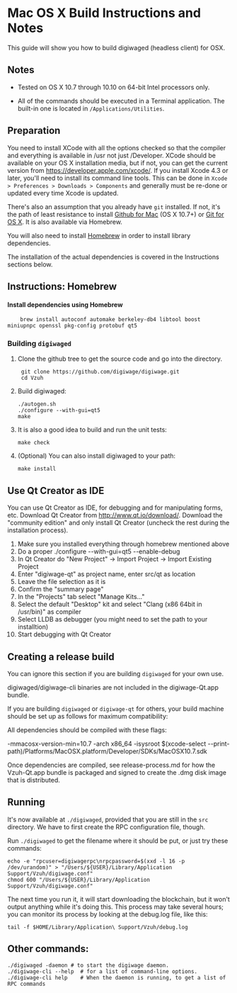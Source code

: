Mac OS X Build Instructions and Notes
====================================
This guide will show you how to build digiwaged (headless client) for OSX.

Notes
-----

* Tested on OS X 10.7 through 10.10 on 64-bit Intel processors only.

* All of the commands should be executed in a Terminal application. The
built-in one is located in `/Applications/Utilities`.

Preparation
-----------

You need to install XCode with all the options checked so that the compiler
and everything is available in /usr not just /Developer. XCode should be
available on your OS X installation media, but if not, you can get the
current version from https://developer.apple.com/xcode/. If you install
Xcode 4.3 or later, you'll need to install its command line tools. This can
be done in `Xcode > Preferences > Downloads > Components` and generally must
be re-done or updated every time Xcode is updated.

There's also an assumption that you already have `git` installed. If
not, it's the path of least resistance to install [Github for Mac](https://mac.github.com/)
(OS X 10.7+) or
[Git for OS X](https://code.google.com/p/git-osx-installer/). It is also
available via Homebrew.

You will also need to install [Homebrew](http://brew.sh) in order to install library
dependencies.

The installation of the actual dependencies is covered in the Instructions
sections below.

Instructions: Homebrew
----------------------

#### Install dependencies using Homebrew

        brew install autoconf automake berkeley-db4 libtool boost miniupnpc openssl pkg-config protobuf qt5

### Building `digiwaged`

1. Clone the github tree to get the source code and go into the directory.

        git clone https://github.com/digiwage/digiwage.git
        cd Vzuh

2.  Build digiwaged:

        ./autogen.sh
        ./configure --with-gui=qt5
        make

3.  It is also a good idea to build and run the unit tests:

        make check

4.  (Optional) You can also install digiwaged to your path:

        make install

Use Qt Creator as IDE
------------------------
You can use Qt Creator as IDE, for debugging and for manipulating forms, etc.
Download Qt Creator from http://www.qt.io/download/. Download the "community edition" and only install Qt Creator (uncheck the rest during the installation process).

1. Make sure you installed everything through homebrew mentioned above
2. Do a proper ./configure --with-gui=qt5 --enable-debug
3. In Qt Creator do "New Project" -> Import Project -> Import Existing Project
4. Enter "digiwage-qt" as project name, enter src/qt as location
5. Leave the file selection as it is
6. Confirm the "summary page"
7. In the "Projects" tab select "Manage Kits..."
8. Select the default "Desktop" kit and select "Clang (x86 64bit in /usr/bin)" as compiler
9. Select LLDB as debugger (you might need to set the path to your installtion)
10. Start debugging with Qt Creator

Creating a release build
------------------------
You can ignore this section if you are building `digiwaged` for your own use.

digiwaged/digiwage-cli binaries are not included in the digiwage-Qt.app bundle.

If you are building `digiwaged` or `digiwage-qt` for others, your build machine should be set up
as follows for maximum compatibility:

All dependencies should be compiled with these flags:

 -mmacosx-version-min=10.7
 -arch x86_64
 -isysroot $(xcode-select --print-path)/Platforms/MacOSX.platform/Developer/SDKs/MacOSX10.7.sdk

Once dependencies are compiled, see release-process.md for how the Vzuh-Qt.app
bundle is packaged and signed to create the .dmg disk image that is distributed.

Running
-------

It's now available at `./digiwaged`, provided that you are still in the `src`
directory. We have to first create the RPC configuration file, though.

Run `./digiwaged` to get the filename where it should be put, or just try these
commands:

    echo -e "rpcuser=digiwagerpc\nrpcpassword=$(xxd -l 16 -p /dev/urandom)" > "/Users/${USER}/Library/Application Support/Vzuh/digiwage.conf"
    chmod 600 "/Users/${USER}/Library/Application Support/Vzuh/digiwage.conf"

The next time you run it, it will start downloading the blockchain, but it won't
output anything while it's doing this. This process may take several hours;
you can monitor its process by looking at the debug.log file, like this:

    tail -f $HOME/Library/Application\ Support/Vzuh/debug.log

Other commands:
-------

    ./digiwaged -daemon # to start the digiwage daemon.
    ./digiwage-cli --help  # for a list of command-line options.
    ./digiwage-cli help    # When the daemon is running, to get a list of RPC commands
